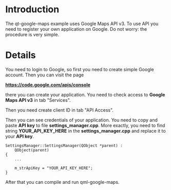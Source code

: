 # Introduction #

The qt-google-maps example uses Google Maps API v3. To use API you need to register your own application on Google. Do not worry: the procedure is very simple.


# Details #

You need to login to Google, so first you need to create simple Google account. Then you can visit the page

**https://code.google.com/apis/console**

there you can create your application. You need to check access to **Google Maps API v3** in tab "Services".

Then you need create client ID in tab "API Access".

Then  you can see credentials of your application. You need to copy and paste **API key** to file **settings\_manager.cpp**. More exactly, you need to find string **YOUR\_API\_KEY\_HERE** in the **settings\_manager.cpp** and replace it to your **API key**.
```
SettingsManager::SettingsManager(QObject *parent) :
    QObject(parent)
{
    ...

    m_strApiKey = "YOUR_API_KEY_HERE";
}

```

After that you can compile and run qml-google-maps.